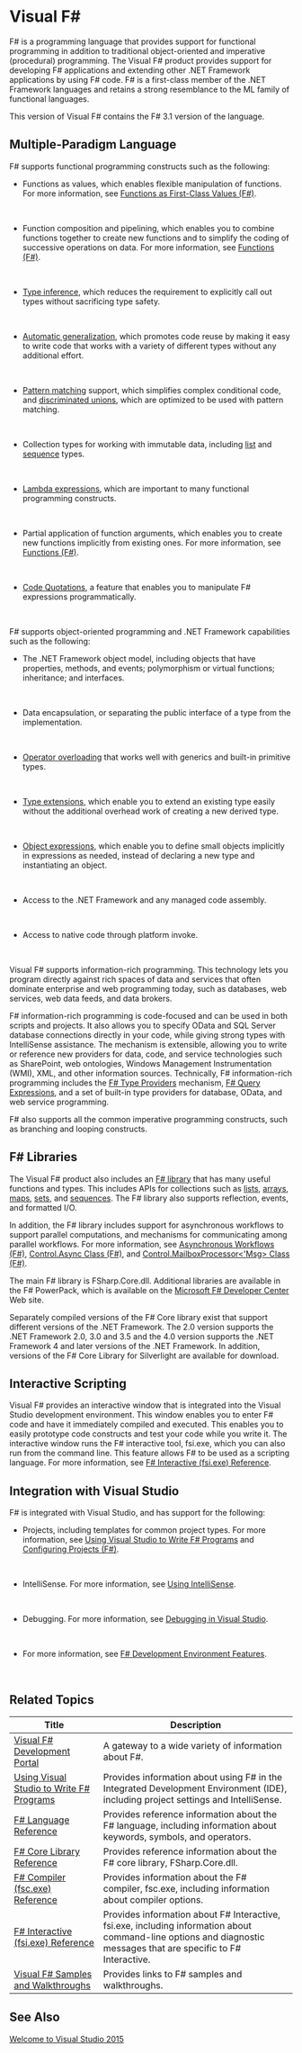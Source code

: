 # Visual F#

F# is a programming language that provides support for functional programming in addition to traditional object-oriented and imperative (procedural) programming. The Visual F# product provides support for developing F# applications and extending other .NET Framework applications by using F# code. F# is a first-class member of the .NET Framework languages and retains a strong resemblance to the ML family of functional languages.

This version of Visual F# contains the F# 3.1 version of the language.


## Multiple-Paradigm Language
F# supports functional programming constructs such as the following:


- Functions as values, which enables flexible manipulation of functions. For more information, see [Functions as First-Class Values &#40;F&#35;&#41;](Functions+as+First-Class+Values+%28FSharp%29.md).
<br />

- Function composition and pipelining, which enables you to combine functions together to create new functions and to simplify the coding of successive operations on data. For more information, see [Functions &#40;F&#35;&#41;](Functions+%28FSharp%29.md).
<br />

- [Type inference](http://msdn.microsoft.com/en-us/library/1064b523-4917-424c-9c4e-e4bf96ecae6f), which reduces the requirement to explicitly call out types without sacrificing type safety.
<br />

- [Automatic generalization](http://msdn.microsoft.com/en-us/library/1a9ea094-2f91-445f-9a48-54e41b12f370), which promotes code reuse by making it easy to write code that works with a variety of different types without any additional effort.
<br />

- [Pattern matching](http://msdn.microsoft.com/en-us/library/dab9b934-5528-4283-8986-794d832f0a0b) support, which simplifies complex conditional code, and [discriminated unions](http://msdn.microsoft.com/en-us/library/93d78afb-0fb3-4357-8bcd-5c94720916ca), which are optimized to be used with pattern matching.
<br />

- Collection types for working with immutable data, including [list](http://msdn.microsoft.com/en-us/library/83102799-f251-42e1-93ef-64232e8c5b1d) and [sequence](http://msdn.microsoft.com/en-us/library/6b773b6b-9c9a-4af8-bd9e-d96585c166db) types.
<br />

- [Lambda expressions](http://msdn.microsoft.com/en-us/library/556283bc-c82d-4cb5-b20a-d24b346b619d), which are important to many functional programming constructs.
<br />

- Partial application of function arguments, which enables you to create new functions implicitly from existing ones. For more information, see [Functions &#40;F&#35;&#41;](Functions+%28FSharp%29.md).
<br />

- [Code Quotations](http://msdn.microsoft.com/en-us/library/6f055397-a1f0-4f9a-927c-f0d7c6951155), a feature that enables you to manipulate F# expressions programmatically.
<br />

F# supports object-oriented programming and .NET Framework capabilities such as the following:


- The .NET Framework object model, including objects that have properties, methods, and events; polymorphism or virtual functions; inheritance; and interfaces.
<br />

- Data encapsulation, or separating the public interface of a type from the implementation.
<br />

- [Operator overloading](http://msdn.microsoft.com/en-us/library/6217a7e4-863b-475a-9d79-b788cddfb6f9) that works well with generics and built-in primitive types.
<br />

- [Type extensions](http://msdn.microsoft.com/en-us/library/6e27449f-204f-43e1-b7d6-e99f12cb0bc2), which enable you to extend an existing type easily without the additional overhead work of creating a new derived type.
<br />

- [Object expressions](http://msdn.microsoft.com/en-us/library/c2b23aa3-63de-4bea-aa73-6b54fefb5252), which enable you to define small objects implicitly in expressions as needed, instead of declaring a new type and instantiating an object.
<br />

- Access to the .NET Framework and any managed code assembly.
<br />

- Access to native code through platform invoke.
<br />

Visual F# supports information-rich programming. This technology lets you program directly against rich spaces of data and services that often dominate enterprise and web programming today, such as databases, web services, web data feeds, and data brokers.

F# information-rich programming is code-focused and can be used in both scripts and projects. It also allows you to specify OData and SQL Server database connections directly in your code, while giving strong types with IntelliSense assistance. The mechanism is extensible, allowing you to write or reference new providers for data, code, and service technologies such as SharePoint, web ontologies, Windows Management Instrumentation (WMI), XML, and other information sources. Technically, F# information-rich programming includes the [F# Type Providers](http://msdn.microsoft.com/en-us/library/ee83de0a-f7a7-4ddd-b292-53c1684a8e9e) mechanism, [F# Query Expressions](http://msdn.microsoft.com/en-us/library/ff72235c-3ad8-4215-8679-2754484823db), and a set of built-in type providers for database, OData, and web service programming.

F# also supports all the common imperative programming constructs, such as branching and looping constructs.


## F# Libraries
The Visual F# product also includes an [F# library](http://msdn.microsoft.com/en-us/library/430e8455-57a5-46a1-b4b1-4e54ed7f4ef3) that has many useful functions and types. This includes APIs for collections such as [lists](http://msdn.microsoft.com/en-us/library/83102799-f251-42e1-93ef-64232e8c5b1d), [arrays](http://msdn.microsoft.com/en-us/library/70ad71f0-f4bf-42d7-b1a9-44a2f4bd2c6f), [maps](http://msdn.microsoft.com/en-us/library/975316ea-55e3-4987-9994-90897ad45664), [sets](http://msdn.microsoft.com/en-us/library/50cebdce-0cd7-4c5c-8ebc-f3a9e90b38d8), and [sequences](http://msdn.microsoft.com/en-us/library/6b773b6b-9c9a-4af8-bd9e-d96585c166db). The F# library also supports reflection, events, and formatted I/O.

In addition, the F# library includes support for asynchronous workflows to support parallel computations, and mechanisms for communicating among parallel workflows. For more information, see [Asynchronous Workflows &#40;F&#35;&#41;](Asynchronous+Workflows+%28FSharp%29.md), [Control.Async Class &#40;F&#35;&#41;](Control.Async+Class+%28FSharp%29.md), and [Control.MailboxProcessor&#60;'Msg&#62; Class &#40;F&#35;&#41;](Control.MailboxProcessor%3C%27Msg%3E+Class+%28FSharp%29.md).

The main F# library is FSharp.Core.dll. Additional libraries are available in the F# PowerPack, which is available on the [Microsoft F# Developer Center](http://go.microsoft.com/fwlink/?LinkId=145209) Web site.

Separately compiled versions of the F# Core library exist that support different versions of the .NET Framework. The 2.0 version supports the .NET Framework 2.0, 3.0 and 3.5 and the 4.0 version supports the .NET Framework 4 and later versions of the .NET Framework. In addition, versions of the F# Core Library for Silverlight are available for download.


## Interactive Scripting
Visual F# provides an interactive window that is integrated into the Visual Studio development environment. This window enables you to enter F# code and have it immediately compiled and executed. This enables you to easily prototype code constructs and test your code while you write it. The interactive window runs the F# interactive tool, fsi.exe, which you can also run from the command line. This feature allows F# to be used as a scripting language. For more information, see [F&#35; Interactive &#40;fsi.exe&#41; Reference](FSharp+Interactive+%28fsi.exe%29+Reference.md).


## Integration with Visual Studio
F# is integrated with Visual Studio, and has support for the following:


- Projects, including templates for common project types. For more information, see [Using Visual Studio to Write F&#35; Programs](Using+Visual+Studio+to+Write+FSharp+Programs.md) and [Configuring Projects &#40;F&#35;&#41;](Configuring+Projects+%28FSharp%29.md).
<br />

- IntelliSense. For more information, see [Using IntelliSense](Using+IntelliSense.md).
<br />

- Debugging. For more information, see [Debugging in Visual Studio](Debugging+in+Visual+Studio.md).
<br />

- For more information, see [F&#35; Development Environment Features](FSharp+Development+Environment+Features.md).
<br />


## Related Topics


|Title|Description|
|-----|-----------|
|[Visual F&#35; Development Portal](Visual+FSharp+Development+Portal.md)|A gateway to a wide variety of information about F#.|
|[Using Visual Studio to Write F&#35; Programs](Using+Visual+Studio+to+Write+FSharp+Programs.md)|Provides information about using F# in the Integrated Development Environment (IDE), including project settings and IntelliSense.|
|[F&#35; Language Reference](FSharp+Language+Reference.md)|Provides reference information about the F# language, including information about keywords, symbols, and operators.|
|[F&#35; Core Library Reference](FSharp+Core+Library+Reference.md)|Provides reference information about the F# core library, FSharp.Core.dll.|
|[F&#35; Compiler &#40;fsc.exe&#41; Reference](FSharp+Compiler+%28fsc.exe%29+Reference.md)|Provides information about the F# compiler, fsc.exe, including information about compiler options.|
|[F&#35; Interactive &#40;fsi.exe&#41; Reference](FSharp+Interactive+%28fsi.exe%29+Reference.md)|Provides information about F# Interactive, fsi.exe, including information about command-line options and diagnostic messages that are specific to F# Interactive.|
|[Visual F&#35; Samples and Walkthroughs](Visual+FSharp+Samples+and+Walkthroughs.md)|Provides links to F# samples and walkthroughs.|

## See Also
[Welcome to Visual Studio 2015](Welcome+to+Visual+Studio+2015.md)

